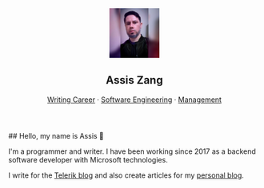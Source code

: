 <header>
        <section class="title">
            <div class="header-image">
                <img src="docs/assets/images/assiszang.png" alt="Assis Zang" title="Assis Zang" style="height: 100px; width: 100px;" />
            </div>
            <div class="">
                <h1>Assis Zang</h1>
                <nav>
                    <a href="?writing">Writing Career</a> ·
                    <a href="">Software Engineering</a> ·
                    <a href="">Management</a>
                </nav>
            </div>
        </section>
</header>
 <style>@import url('https://fonts.googleapis.com/css2?family=Handlee&family=Pacifico&family=Patrick+Hand&display=swap');</style>
## Hello, my name is Assis 👋 

I'm a programmer and writer. I have been working since 2017 as a backend software developer with Microsoft technologies. 

I write for the [Telerik blog](https://www.telerik.com/blogs/author/assis-zang) and also create articles for my [personal blog](https://dev.to/zangassis).